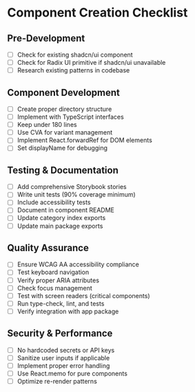 # Component Creation Checklist

## Pre-Development

- [ ] Check for existing shadcn/ui component
- [ ] Check for Radix UI primitive if shadcn/ui unavailable
- [ ] Research existing patterns in codebase

## Component Development

- [ ] Create proper directory structure
- [ ] Implement with TypeScript interfaces
- [ ] Keep under 180 lines
- [ ] Use CVA for variant management
- [ ] Implement React.forwardRef for DOM elements
- [ ] Set displayName for debugging

## Testing & Documentation

- [ ] Add comprehensive Storybook stories
- [ ] Write unit tests (90% coverage minimum)
- [ ] Include accessibility tests
- [ ] Document in component README
- [ ] Update category index exports
- [ ] Update main package exports

## Quality Assurance

- [ ] Ensure WCAG AA accessibility compliance
- [ ] Test keyboard navigation
- [ ] Verify proper ARIA attributes
- [ ] Check focus management
- [ ] Test with screen readers (critical components)
- [ ] Run type-check, lint, and tests
- [ ] Verify integration with app package

## Security & Performance

- [ ] No hardcoded secrets or API keys
- [ ] Sanitize user inputs if applicable
- [ ] Implement proper error handling
- [ ] Use React.memo for pure components
- [ ] Optimize re-render patterns
